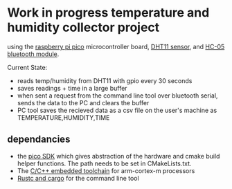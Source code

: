 # Work in progress temperature and humidity collector project

using the [raspberry pi pico](https://www.raspberrypi.com/products/raspberry-pi-pico/) microcontroller board, [DHT11 sensor](https://components101.com/sensors/dht11-temperature-sensor), and [HC-05 bluetooth module](https://components101.com/wireless/hc-05-bluetooth-module).

Current State:
* reads temp/humidity from DHT11 with gpio every 30 seconds
* saves readings + time in a large buffer
* when sent a request from the command line tool over bluetooth serial, sends the data to the PC and clears the buffer
* PC tool saves the recieved data as a csv file on the user's machine as TEMPERATURE,HUMIDITY,TIME

## dependancies

* the [pico SDK](https://www.raspberrypi.com/documentation/microcontrollers/c_sdk.html) which gives abstraction of the hardware and cmake build helper functions. The path needs to be set in CMakeLists.txt.
* The [C/C++ embedded toolchain](https://developer.arm.com/tools-and-software/open-source-software/developer-tools/gnu-toolchain/gnu-rm) for arm-cortex-m processors
* [Rustc and cargo](https://www.rust-lang.org/tools/install) for the command line tool
